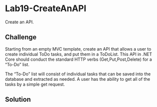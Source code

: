 # Lab19-CreateAnAPI

Create an API.

## Challenge

Starting from an empty MVC template, create an API that allows a user to create individual ToDo tasks, and put them in a ToDoList. 
This API in .NET Core should conduct the standard HTTP verbs (Get,Put,Post,Delete) for a “To-Do” list.

The “To-Do” list will consist of individual tasks that can be saved into the database and extracted as needed. A user has the ability to get all of the tasks by a simple get request. 

## Solution


